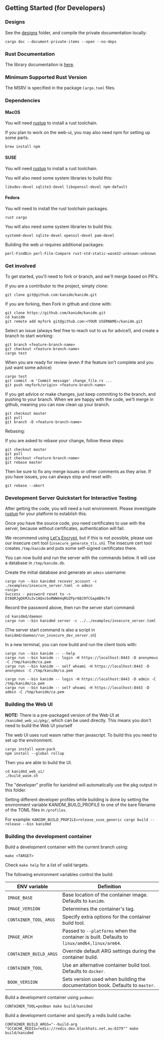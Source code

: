 ## Getting Started (for Developers)

### Designs

See the [designs] folder, and compile the private documentation locally:

```
cargo doc --document-private-items --open --no-deps
```

[designs]: https://github.com/kanidm/kanidm/tree/master/designs

### Rust Documentation

The library documentation is [here](https://kanidm.github.io/kanidm/rustdoc/master/kanidm/).

### Minimum Supported Rust Version

The MSRV is specified in the package `Cargo.toml` files.

### Dependencies

#### MacOS

You will need [rustup] to install a rust toolchain.

[rustup]: https://rustup.rs/

If you plan to work on the web-ui, you may also need npm for setting up some parts.

    brew install npm

#### SUSE

You will need [rustup] to install a rust toolchain.

[rustup]: https://rustup.rs/

You will also need some system libraries to build this:

    libudev-devel sqlite3-devel libopenssl-devel npm-default

#### Fedora

You will need to install the rust toolchain packages.

    rust cargo

You will also need some system libraries to build this:

    systemd-devel sqlite-devel openssl-devel pam-devel

Building the web ui requires additional packages:

    perl-FindBin perl-File-Compare rust-std-static-wasm32-unknown-unknown

### Get involved

To get started, you'll need to fork or branch, and we'll merge based on PR's.

If you are a contributor to the project, simply clone:

```
git clone git@github.com:kanidm/kanidm.git
```

If you are forking, then Fork in github and clone with:

```
git clone https://github.com/kanidm/kanidm.git
cd kanidm
git remote add myfork git@github.com:<YOUR USERNAME>/kanidm.git
```

Select an issue (always feel free to reach out to us for advice!), and create a branch to start working:

```
git branch <feature-branch-name>
git checkout <feature-branch-name>
cargo test
```

When you are ready for review (even if the feature isn't complete and you just want some advice)

```
cargo test
git commit -m 'Commit message' change_file.rs ...
git push <myfork/origin> <feature-branch-name>
```

If you get advice or make changes, just keep commiting to the branch, and pushing to your branch.
When we are happy with the code, we'll merge in github, meaning you can now clean up your branch.

```
git checkout master
git pull
git branch -D <feature-branch-name>
```

Rebasing:

If you are asked to rebase your change, follow these steps:

```
git checkout master
git pull
git checkout <feature-branch-name>
git rebase master
```

Then be sure to fix any merge issues or other comments as they arise. If you have issues, you can always stop and reset with:

```
git rebase --abort
```

### Development Server Quickstart for Interactive Testing

After getting the code, you will need a rust environment. Please investigate [rustup](https://rustup.rs) for your platform to establish this.

Once you have the source code, you need certificates to use with the server, because without certificates, authentication will fail. 

We recommend using [Let's Encrypt](https://letsencrypt.org), but if this is not possible, please use our insecure cert tool (`insecure_generate_tls.sh`). The insecure cert tool creates `/tmp/kanidm` and puts some self-signed certificates there.

You can now build and run the server with the commands below. It will use a database in `/tmp/kanidm.db`.

Create the initial database and generate an `admin` username:

    cargo run --bin kanidmd recover_account -c ./examples/insecure_server.toml -n admin
    <snip>
    Success - password reset to -> Et8QRJgQkMJu3v1AQxcbxRWW44qRUZPpr6BJ9fCGapAB9cT4

Record the password above, then run the server start command:

    cd kanidmd/daemon
    cargo run --bin kanidmd server -c ../../examples/insecure_server.toml

(The server start command is also a script in `kanidmd/daemon/run_insecure_dev_server.sh`)

In a new terminal, you can now build and run the client tools with:

    cargo run --bin kanidm -- --help
    cargo run --bin kanidm -- login -H https://localhost:8443 -D anonymous -C /tmp/kanidm/ca.pem
    cargo run --bin kanidm -- self whoami -H https://localhost:8443 -D anonymous -C /tmp/kanidm/ca.pem
    
    cargo run --bin kanidm -- login -H https://localhost:8443 -D admin -C /tmp/kanidm/ca.pem
    cargo run --bin kanidm -- self whoami -H https://localhost:8443 -D admin -C /tmp/kanidm/ca.pem

### Building the Web UI

__NOTE:__ There is a pre-packaged version of the Web UI at `/kanidmd_web_ui/pkg/`, which can be used directly. This means you don't need to build the Web UI yourself

The web UI uses rust wasm rather than javascript. To build this you need to set up the environment.

    cargo install wasm-pack
    npm install --global rollup

Then you are able to build the UI.

    cd kanidmd_web_ui/
    ./build_wasm.sh

The "developer" profile for kanidmd will automatically use the pkg output in this folder.

Setting different developer profiles while building is done by setting the environment variable KANIDM_BUILD_PROFILE to one of the bare filename of the TOML files in `/profiles`. 

For example: `KANIDM_BUILD_PROFILE=release_suse_generic cargo build --release --bin kanidmd`

### Building the development container

Build a development container with the current branch using:

    make <TARGET>

Check `make help` for a list of valid targets.

The following environment variables control the build:

|ENV variable|Definition|
|-|-|
|`IMAGE_BASE`|Base location of the container image. Defaults to `kanidm`.|
|`IMAGE_VERSION`|Determines the container's tag.|
|`CONTAINER_TOOL_ARGS`|Specify extra options for the container build tool.|
|`IMAGE_ARCH`|Passed to `--platforms` when the container is built. Defaults to `linux/amd64,linux/arm64`.|
|`CONTAINER_BUILD_ARGS`|Override default ARG settings during the container build.|
|`CONTAINER_TOOL`|Use an alternative container build tool. Defaults to `docker`.|
|`BOOK_VERSION`|Sets version used when building the documentation book. Defaults to `master`.|

Build a development container using `podman`:

    CONTAINER_TOOL=podman make build/kanidmd

Build a development container and specify a redis build cache:

    CONTAINER_BUILD_ARGS="--build-arg "SCCACHE_REDIS=redis://redis.dev.blackhats.net.au:6379"" make build/kanidmd
